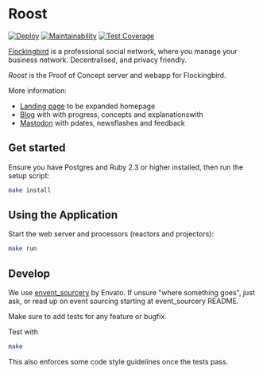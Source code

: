 # Roost

[![Deploy](https://www.herokucdn.com/deploy/button.svg)](https://heroku.com/deploy)
[![Maintainability](https://api.codeclimate.com/v1/badges/d27492e9817263c1e9b3/maintainability)](https://codeclimate.com/github/Flockingbird/roost/maintainability)
[![Test Coverage](https://api.codeclimate.com/v1/badges/d27492e9817263c1e9b3/test_coverage)](https://codeclimate.com/github/Flockingbird/roost/test_coverage)


[Flockingbird](https://flockingbird.social) is a professional social network,
where you manage your business network. Decentralised, and privacy friendly.

*Roost* is the Proof of Concept server and webapp for Flockingbird.

More information:

* [Landing page](https://flockingbird.social) to be expanded homepage
* [Blog](https://fediverse.blog/~/Flockingbird/) with with progress, concepts and explanationswith
* [Mastodon](https://fosstodon.org/@flockingbird) with pdates, newsflashes and feedback

## Get started

Ensure you have Postgres and Ruby 2.3 or higher installed, then run the setup script:

```sh
make install
```

## Using the Application

Start the web server and processors (reactors and projectors):

```sh
make run
```

## Develop

We use [envent_sourcery](https://github.com/envato/event_sourcery) by
Envato. If unsure "where something goes", just ask, or read up on event
sourcing starting at event_sourcery README.

Make sure to add tests for any feature or bugfix.

Test with
```sh
make
```

This also enforces some code style guidelines once the tests pass.
